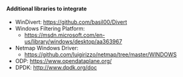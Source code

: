 #### Additional libraries to integrate
* WinDivert: https://github.com/basil00/Divert
* Windows Filtering Platform:
  * https://msdn.microsoft.com/en-us/library/windows/desktop/aa363967
* Netmap Windows Driver:
  * https://github.com/luigirizzo/netmap/tree/master/WINDOWS
* ODP: https://www.opendataplane.org/
* DPDK: http://www.dpdk.org/doc